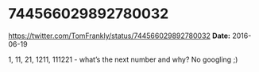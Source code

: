 # 744566029892780032
https://twitter.com/TomFrankly/status/744566029892780032
**Date:** 2016-06-19

1, 11, 21, 1211, 111221 - what’s the next number and why? No googling ;)
